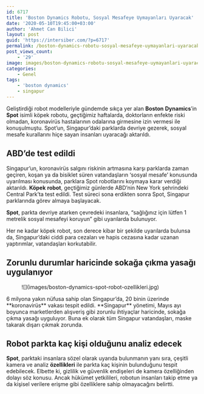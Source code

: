 ```yaml
---
id: 6717
title: 'Boston Dynamics Robotu, Sosyal Mesafeye Uymayanları Uyaracak'
date: '2020-05-10T19:45:00+03:00'
author: 'Ahmet Can Bilici'
layout: post
guid: 'https://intersiber.com/?p=6717'
permalink: /boston-dynamics-robotu-sosyal-mesafeye-uymayanlari-uyaracak/
post_views_count:
    - '29'
image: images/boston-dynamics-robotu-sosyal-mesafeye-uymayanlari-uyaracak.jpg
categories:
    - Genel
tags:
    - 'boston dynamics'
    - singapur
---
```


Geliştirdiği robot modelleriyle gündemde sıkça yer alan **Boston** **Dynamics**’in **Spot** isimli köpek robotu, geçtiğimiz haftalarda, doktorların enfekte riski olmadan, koronavirüs hastalarının odalarına girmesine izin vermesi ile konuşulmuştu. Spot’un, Singapur’daki parklarda devriye gezerek, sosyal mesafe kurallarını hiçe sayan insanları uyaracağı aktarıldı.

## ABD’de test edildi

Singapur’un, koronavirüs salgını riskinin artmasına karşı parklarda zaman geçiren, koşan ya da bisiklet süren vatandaşların ‘sosyal mesafe’ konusunda uyarılması konusunda, parklara Spot robotlarını koymaya karar verdiği aktarıldı. **Köpek** **robot**, geçtiğimiz günlerde ABD’nin New York şehrindeki Central Park’ta test edildi. Test süreci sona erdikten sonra Spot, Singapur parklarında görev almaya başlayacak.

**Spot**, parkta devriye atarken çevredeki insanlara, “sağlığınız için lütfen 1 metrelik sosyal mesafeyi koruyun” gibi uyarılarda bulunuyor.

Her ne kadar köpek robot, son derece kibar bir şekilde uyarılarda bulunsa da, Singapur’daki ciddi para cezaları ve hapis cezasına kadar uzanan yaptırımlar, vatandaşları korkutabilir.

## Zorunlu durumlar haricinde sokağa çıkma yasağı uygulanıyor

<figure class="wp-block-image size-large">![](images/boston-dynamics-spot-robot-ozellikleri.jpg)</figure>6 milyona yakın nüfusa sahip olan Singapur’da, 20 binin üzerinde **koronavirüs** vakası tespit edildi. **Singapur** yönetimi, Mayıs ayı boyunca marketlerden alışveriş gibi zorunlu ihtiyaçlar haricinde, sokağa çıkma yasağı uyguluyor. Buna ek olarak tüm Singapur vatandaşları, maske takarak dışarı çıkmak zorunda.

## Robot parkta kaç kişi olduğunu analiz edecek

**Spot**, parktaki insanlara sözel olarak uyarıda bulunmanın yanı sıra, çeşitli kamera ve analiz **özellikleri** ile parkta kaç kişinin bulunduğunu tespit edebilecek. Elbette ki, gizlilik ve güvenlik endişeleri de kamera özelliğinden dolayı söz konusu. Ancak hükümet yetkilileri, robotun insanları takip etme ya da kişisel verilere erişme gibi özelliklere sahip olmayacağını belirtti.